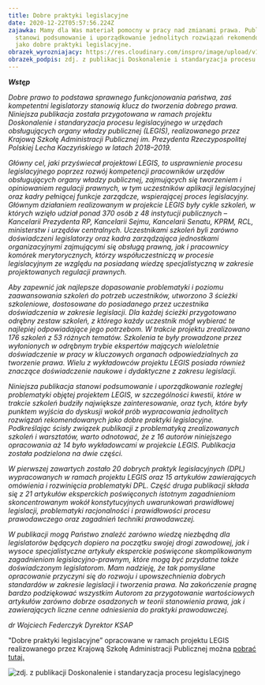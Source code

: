 ```yaml
---
title: Dobre praktyki legislacyjne
date: 2020-12-22T05:57:56.224Z
zajawka: Mamy dla Was materiał pomocny w pracy nad zmianami prawa. Publikacja
  stanowi podsumowanie i uporządkowanie jednolitych rozwiązań rekomendowanych
  jako dobre praktyki legislacyjne.
obrazek_wyrozniajacy: https://res.cloudinary.com/inspro/image/upload/v1608616415/aiso/Zdj%C4%99cia%20szkolenia/grafiki%20pionowe%20i%20poziome/projekt_legis_pozioma.png
obrazek_podpis: zdj. z publikacji Doskonalenie i standaryzacja procesu legislacyjnego
---
```

***Wstęp***

*Dobre prawo to podstawa sprawnego funkcjonowania państwa, zaś kompetentni legislatorzy stanowią klucz do tworzenia dobrego prawa. Niniejsza publikacja została przygotowana w ramach projektu Doskonalenie i standaryzacja procesu legislacyjnego w urzędach obsługujących organy władzy publicznej (LEGIS), realizowanego przez Krajową Szkołę Administracji Publicznej im. Prezydenta Rzeczypospolitej Polskiej Lecha Kaczyńskiego w latach 2018–2019.* 

*Główny cel, jaki przyświecał projektowi LEGIS, to usprawnienie procesu legislacyjnego poprzez rozwój kompetencji pracowników urzędów obsługujących organy władzy publicznej, zajmujących się tworzeniem i opiniowaniem regulacji prawnych, w tym uczestników aplikacji legislacyjnej oraz kadry pełniącej funkcje zarządcze, wspierającej proces legislacyjny. Głównym działaniem realizowanym w projekcie LEGIS były cykle szkoleń, w których wzięło udział ponad 370 osób z 48 instytucji publicznych – Kancelarii Prezydenta RP, Kancelarii Sejmu, Kancelarii Senatu, KPRM, RCL, ministerstw i urzędów centralnych. Uczestnikami szkoleń byli zarówno doświadczeni legislatorzy oraz kadra zarządzająca jednostkami organizacyjnymi zajmującymi się obsługą prawną, jak i pracownicy komórek merytorycznych, którzy współuczestniczą w procesie legislacyjnym ze względu na posiadaną wiedzę specjalistyczną w zakresie projektowanych regulacji prawnych.* 

*Aby zapewnić jak najlepsze dopasowanie problematyki i poziomu zaawansowania szkoleń do potrzeb uczestników, utworzono 3 ścieżki szkoleniowe, dostosowane do posiadanego przez uczestnika doświadczenia w zakresie legislacji. Dla każdej ścieżki przygotowano odrębny zestaw szkoleń, z którego każdy uczestnik mógł wybierać te najlepiej odpowiadające jego potrzebom.
W trakcie projektu zrealizowano 176 szkoleń z 53 różnych tematów. Szkolenia te były prowadzone przez wyłonionych w odrębnym trybie ekspertów mających wieloletnie doświadczenie w pracy w kluczowych organach odpowiedzialnych za tworzenie prawa. Wielu z wykładowców projektu LEGIS posiada również znaczące doświadczenie naukowe i dydaktyczne z zakresu legislacji.*

*Niniejsza publikacja stanowi podsumowanie i uporządkowanie rozległej problematyki objętej projektem LEGIS, w szczególności kwestii, które w trakcie szkoleń budziły największe zainteresowanie, oraz tych, które były punktem wyjścia do dyskusji wokół prób wypracowania jednolitych rozwiązań rekomendowanych jako dobre praktyki legislacyjne. Podkreślając ścisły związek publikacji z problematyką zrealizowanych szkoleń i warsztatów, warto odnotować, że z 16 autorów niniejszego opracowania aż 14 było wykładowcami w projekcie LEGIS. Publikacja została podzielona na dwie części.* 

*W pierwszej zawartych zostało 20 dobrych praktyk legislacyjnych (DPL) wypracowanych w ramach projektu LEGIS oraz 15 artykułów zawierających omówienia i rozwinięcia problematyki DPL. Część druga publikacji składa się z 21 artykułów eksperckich poświęconych istotnym zagadnieniom skoncentrowanym wokół konstytucyjnych uwarunkowań prawidłowej legislacji, problematyki racjonalności i prawidłowości procesu prawodawczego oraz zagadnień techniki prawodawczej.*

*W publikacji mogą Państwo znaleźć zarówno wiedzę niezbędną dla legislatorów będących dopiero na początku swojej drogi zawodowej, jak i wysoce specjalistyczne artykuły eksperckie poświęcone skomplikowanym zagadnieniom legislacyjno-prawnym, które mogą być przydatne także doświadczonym legislatorom. Mam nadzieję, że tak pomyślane opracowanie przyczyni się do rozwoju i upowszechnienia dobrych standardów w zakresie legislacji i tworzenia prawa. Na zakończenie pragnę bardzo podziękować wszystkim Autorom za przygotowanie wartościowych
artykułów zarówno dobrze osadzonych w teorii stanowienia prawa, jak i zawierających
liczne cenne odniesienia do praktyki prawodawczej.*


*dr Wojciech Federczyk
Dyrektor KSAP*

"Dobre praktyki legislacyjne” opracowane w ramach projektu LEGIS realizowanego przez Krajową Szkołę Administracji Publicznej można [pobrać tutaj.](https://efs.kprm.gov.pl/aktualnosci/dobre-praktyki-legislacyjne)

![](https://res.cloudinary.com/inspro/image/upload/v1608616415/aiso/Zdj%C4%99cia%20szkolenia/grafiki%20pionowe%20i%20poziome/projekt_legis_pionowa.png "zdj. z publikacji Doskonalenie i standaryzacja procesu legislacyjnego")